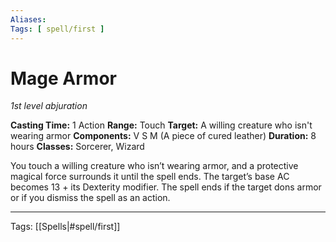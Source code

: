 ```yaml
---
Aliases:
Tags: [ spell/first ]
---
```


# Mage Armor

_1st level abjuration_

**Casting Time:** 1 Action
**Range:** Touch
**Target:** A willing creature who isn't wearing armor
**Components:** V S M (A piece of cured leather)
**Duration:** 8 hours
**Classes:** Sorcerer, Wizard

You touch a willing creature who isn’t wearing armor, and a protective magical force surrounds it until the spell ends. The target’s base AC becomes 13 + its Dexterity modifier. The spell ends if the target dons armor or if you dismiss the spell as an action.

---
Tags: [[Spells|#spell/first]]
